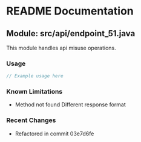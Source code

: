 # README Documentation

## Module: src/api/endpoint_51.java

This module handles api misuse operations.

### Usage

```javascript
// Example usage here
```

### Known Limitations

- Method not found Different response format

### Recent Changes

- Refactored in commit 03e7d6fe

